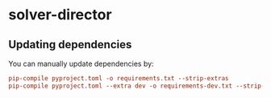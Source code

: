 # solver-director

## Updating dependencies
You can manually update dependencies by:
```toml
pip-compile pyproject.toml -o requirements.txt --strip-extras
pip-compile pyproject.toml --extra dev -o requirements-dev.txt --strip-extras

```